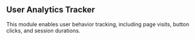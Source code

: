 ## User Analytics Tracker
This module enables user behavior tracking, including page visits, button clicks, and session durations.